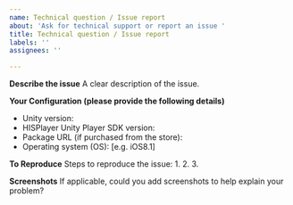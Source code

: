 ```yaml
---
name: Technical question / Issue report
about: 'Ask for technical support or report an issue '
title: Technical question / Issue report
labels: ''
assignees: ''

---
```


**Describe the issue**
A clear description of the issue.

**Your Configuration (please provide the following details)**
 - Unity version: 
 - HISPlayer Unity Player SDK version:
 - Package URL (if purchased from the store): 
 - Operating system (OS): [e.g. iOS8.1]


**To Reproduce**
Steps to reproduce the issue:
1. 
2. 
3.


**Screenshots**
If applicable, could you add screenshots to help explain your problem?
